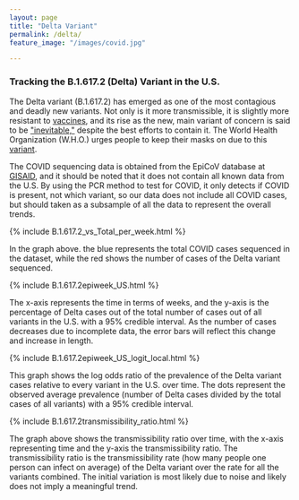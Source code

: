 ```yaml
---
layout: page
title: "Delta Variant"
permalink: /delta/
feature_image: "/images/covid.jpg"

---
```




### Tracking the B.1.617.2 (Delta) Variant in the U.S.

The Delta variant (B.1.617.2) has emerged as one of the most contagious and deadly new variants. Not only is it more transmissible, it is slightly more resistant to [vaccines](https://www.nature.com/articles/d41586-021-01696-3), and its rise as the new, main variant of concern is said to be ["inevitable,"](https://www.nature.com/articles/d41586-021-01696-3)  despite the best efforts to contain it. The World Health Organization (W.H.O.) urges people to keep their masks on due to this [variant](https://www.nytimes.com/2021/06/29/world/who-mask-guidelines.html). 

The COVID sequencing data is obtained from the EpiCoV database at [GISAID](https://www.gisaid.org), and it should be noted that it does not contain all known data from the U.S. By using the PCR method to test for COVID, it only detects if COVID is present, not which variant, so our data does not include all COVID cases, but should taken as a subsample of all the data to represent the overall trends. 

{% include B.1.617.2_vs_Total_per_week.html %} 

In the graph above. the blue represents the total COVID cases sequenced in the dataset, while the red shows the number of cases of the Delta variant sequenced. 

{% include B.1.617.2epiweek_US.html %} 

The x-axis represents the time in terms of weeks, and the y-axis is the percentage of Delta cases out of the total number of cases out of all variants in the U.S. with a 95% credible interval.  As the number of cases decreases due to incomplete data, the error bars will reflect this change and increase in length. 

{% include B.1.617.2epiweek_US_logit_local.html %}

This graph shows the log odds ratio of the prevalence of the Delta variant cases relative to every variant in the U.S. over time. The dots represent the observed average prevalence (number of Delta cases divided by the total cases of all variants) with a 95% credible interval. 

{% include B.1.617.2transmissibility_ratio.html %}

The graph above shows the transmissibility ratio over time, with the x-axis representing time and the y-axis the transmissibility ratio. The transmissibility ratio is the transmissibility rate (how many people one person can infect on average) of the Delta variant over the rate for all the variants combined. The initial variation is most likely due to noise and likely does not imply a meaningful trend. 

